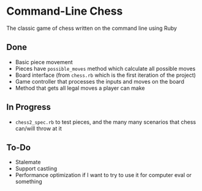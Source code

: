 # Command-Line Chess
The classic game of chess written on the command line using Ruby

## Done
- Basic piece movement
- Pieces have `possible_moves` method which calculate all possible moves
- Board interface (from `chess.rb` which is the first iteration of the project)
- Game controller that processes the inputs and moves on the board
- Method that gets all legal moves a player can make

## In Progress
- `chess2_spec.rb` to test pieces, and the many many scenarios that chess can/will throw at it

## To-Do
- Stalemate
- Support castling
- Performance optimization if I want to try to use it for computer eval or something
